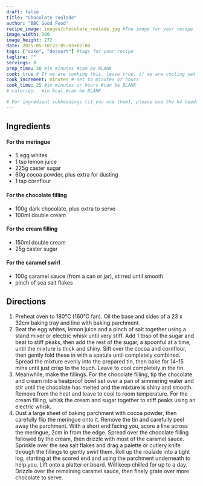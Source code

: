 ```yaml
---
draft: false
title: "Chocolate roulade"
author: "BBC Good Food"
recipe_image: images/chocolate_roulade.jpg #The image for your recipe
image_width: 300
image_height: 272
date: 2025-05-10T22:05:03+02:00
tags: ["cake", "dessert"] #tags for your recipe
tagline: ""
servings: 8
prep_time: 30 #in minutes #can be BLANK
cook: true # If we are cooking this, leave true, if we are cooling set to false
cook_increment: minutes # set to minutes or hours
cook_time: 25 #in minutes or hours #can be BLANK
# calories:  #in kcal #can be BLANK

# For ingredient subheadings (if you use them), please use the h4 header.  For print view I have those elements targeted
---
```



## Ingredients

#### For the meringue
- 5 egg whites
- 1 tsp lemon juice
- 225g caster sugar
- 60g cocoa powder, plus extra for dusting
- 1 tsp cornflour

#### For the chocolate filling
- 100g dark chocolate, plus extra to serve
- 100ml double cream

#### For the cream filling
- 150ml double cream
- 25g caster sugar

#### For the caramel swirl
- 100g caramel sauce (from a can or jar), stirred until smooth
- pinch of sea salt flakes 

## Directions

1. Preheat oven to 180°C (160°C fan).  Oil the base and sides of a 23 x 32cm baking tray and line with baking parchment. 
2. Beat the egg whites, lemon juice and a pinch of salt together using a stand mixer or electric whisk until very stiff. Add 1 tbsp of the sugar and beat to stiff peaks, then add the rest of the sugar, a spoonful at a time, until the mixture is thick and shiny. Sift over the cocoa and cornflour, then gently fold these in with a spatula until completely combined. Spread the mixture evenly into the prepared tin, then bake for 14-15 mins until just crisp to the touch. Leave to cool completely in the tin.
3. Meanwhile, make the fillings. For the chocolate filling, tip the chocolate and cream into a heatproof bowl set over a pan of simmering water and stir until the chocolate has melted and the mixture is shiny and smooth. Remove from the heat and leave to cool to room temperature. For the cream filling, whisk the cream and sugar together to stiff peaks using an electric whisk.
4. Dust a large sheet of baking parchment with cocoa powder, then carefully flip the meringue onto it. Remove the tin and carefully peel away the parchment. With a short end facing you, score a line across the meringue, 2cm in from the edge. Spread over the chocolate filling followed by the cream, then drizzle with most of the caramel sauce. Sprinkle over the sea salt flakes and drag a palette or cutlery knife through the fillings to gently swirl them. Roll up the roulade into a tight log, starting at the scored end and using the parchment underneath to help you. Lift onto a platter or board. Will keep chilled for up to a day. Drizzle over the remaining caramel sauce, then finely grate over more chocolate to serve.
